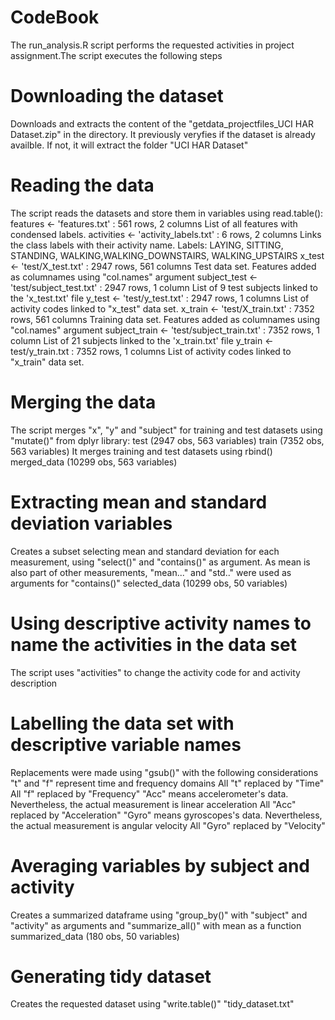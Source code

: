 # CodeBook
The run_analysis.R script performs the requested activities in project assignment.The script executes the following steps

# Downloading the dataset
Downloads and extracts the content of the "getdata_projectfiles_UCI HAR Dataset.zip" in the directory. It previously veryfies if the dataset is already availble. If not, it will extract the folder "UCI HAR Dataset"

# Reading the data
The script reads the datasets and store them in variables using read.table():
        features <- 'features.txt' : 561 rows, 2 columns
                List of all features with condensed labels.
        activities <- 'activity_labels.txt' : 6 rows, 2 columns
                Links the class labels with their activity name.
                Labels: LAYING, SITTING, STANDING, WALKING,WALKING_DOWNSTAIRS, WALKING_UPSTAIRS 
        x_test <- 'test/X_test.txt' : 2947 rows, 561 columns
                Test data set. Features added as columnames using "col.names" argument
        subject_test <- 'test/subject_test.txt' : 2947 rows, 1 column
                List of 9 test subjects linked to the 'x_test.txt' file
        y_test <- 'test/y_test.txt' : 2947 rows, 1 columns
                List of activity codes linked to "x_test" data set.
        x_train <- 'test/X_train.txt' : 7352 rows, 561 columns
                Training data set. Features added as columnames using "col.names" argument
        subject_train <- 'test/subject_train.txt' : 7352 rows, 1 column
                List of 21 subjects linked to the 'x_train.txt' file
        y_train <- test/y_train.txt : 7352 rows, 1 columns
                List of activity codes linked to "x_train" data set.
# Merging the data
The script merges "x", "y" and "subject" for training and test datasets using "mutate()" from dplyr library:
        test (2947 obs, 563 variables)
        train (7352 obs, 563 variables)
It merges training and test datasets using rbind()
        merged_data (10299 obs, 563 variables)
# Extracting mean and standard deviation variables
Creates a subset selecting mean and standard deviation for each measurement, using "select()" and "contains()" as argument. As mean is also part of other measurements, "mean..." and "std.." were used as arguments for "contains()"
        selected_data (10299 obs, 50 variables)
# Using descriptive activity names to name the activities in the data set
The script uses "activities" to change the activity code for and activity description 

# Labelling the data set with descriptive variable names
Replacements were made using "gsub()" with the following considerations
        "t" and "f" represent time and frequency domains
        All "t" replaced by "Time"
        All "f" replaced by "Frequency"
        "Acc" means accelerometer's data. Nevertheless, the actual measurement is linear acceleration
        All "Acc" replaced by "Acceleration" 
        "Gyro" means gyroscopes's data. Nevertheless, the actual measurement is angular velocity
        All "Gyro" replaced by "Velocity"
# Averaging variables by subject and activity
Creates a summarized dataframe using "group_by()" with "subject" and "activity" as arguments and "summarize_all()" with mean as a function
        summarized_data (180 obs, 50 variables)
# Generating tidy dataset
Creates the requested dataset using "write.table()"
        "tidy_dataset.txt"